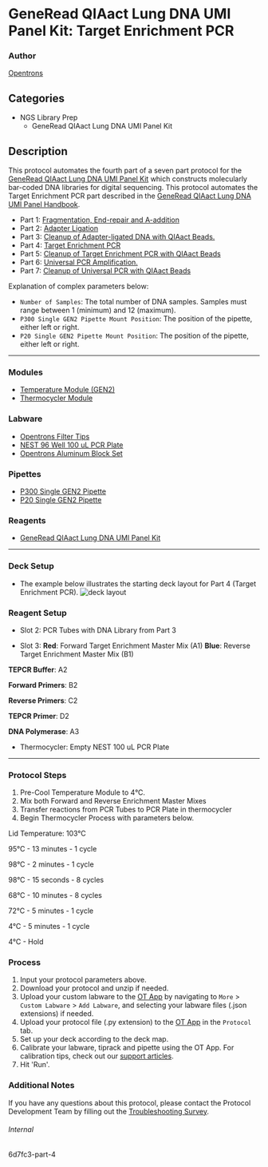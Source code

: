 # GeneRead QIAact Lung DNA UMI Panel Kit: Target Enrichment PCR

### Author

[Opentrons](https://opentrons.com/)

## Categories

- NGS Library Prep
  - GeneRead QIAact Lung DNA UMI Panel Kit

## Description

This protocol automates the fourth part of a seven part protocol for the [GeneRead QIAact Lung DNA UMI Panel Kit](https://www.qiagen.com/us/products/instruments-and-automation/genereader-system/generead-qiaact-lung-panels-ww/) which constructs molecularly bar-coded DNA libraries for digital sequencing. This protocol automates the Target Enrichment PCR part described in the [GeneRead QIAact Lung DNA UMI Panel Handbook](https://www.qiagen.com/us/resources/download.aspx?id=94ab92d2-1918-4388-989b-4cefa8eed203&lang=en).

- Part 1: [Fragmentation, End-repair and A-addition](https://protocols.opentrons.com/protocol/6d7fc3)
- Part 2: [Adapter Ligation](https://protocols.opentrons.com/protocol/6d7fc3-part-2)
- Part 3: [Cleanup of Adapter-ligated DNA with QIAact Beads.](https://protocols.opentrons.com/protocol/6d7fc3-part-3)
- Part 4: [Target Enrichment PCR](https://protocols.opentrons.com/protocol/6d7fc3-part-4)
- Part 5: [Cleanup of Target Enrichment PCR with QIAact Beads](https://protocols.opentrons.com/protocol/6d7fc3-part-5)
- Part 6: [Universal PCR Amplification.](https://protocols.opentrons.com/protocol/6d7fc3-part-6)
- Part 7: [Cleanup of Universal PCR with QIAact Beads](https://protocols.opentrons.com/protocol/6d7fc3-part-7)

Explanation of complex parameters below:

- `Number of Samples`: The total number of DNA samples. Samples must range between 1 (minimum) and 12 (maximum).
- `P300 Single GEN2 Pipette Mount Position`: The position of the pipette, either left or right.
- `P20 Single GEN2 Pipette Mount Position`: The position of the pipette, either left or right.

---

### Modules

- [Temperature Module (GEN2)](https://shop.opentrons.com/collections/hardware-modules/products/tempdeck)
- [Thermocycler Module](https://shop.opentrons.com/collections/hardware-modules/products/thermocycler-module)

### Labware

- [Opentrons Filter Tips](https://shop.opentrons.com/collections/opentrons-tips)
- [NEST 96 Well 100 uL PCR Plate](https://shop.opentrons.com/collections/lab-plates/products/nest-0-1-ml-96-well-pcr-plate-full-skirt)
- [Opentrons Aluminum Block Set](https://shop.opentrons.com/collections/racks-and-adapters/products/aluminum-block-set)

### Pipettes

- [P300 Single GEN2 Pipette](https://shop.opentrons.com/collections/ot-2-robot/products/single-channel-electronic-pipette?variant=5984549109789)
- [P20 Single GEN2 Pipette](https://shop.opentrons.com/collections/ot-2-robot/products/single-channel-electronic-pipette?variant=31059478970462)

### Reagents

- [GeneRead QIAact Lung DNA UMI Panel Kit](https://www.qiagen.com/us/products/instruments-and-automation/genereader-system/generead-qiaact-lung-panels-ww/)

---

### Deck Setup

- The example below illustrates the starting deck layout for Part 4 (Target Enrichment PCR).
  ![deck layout](https://opentrons-protocol-library-website.s3.amazonaws.com/custom-README-images/6d7fc3/6d7fc3-part-4-layout.png)

### Reagent Setup

- Slot 2: PCR Tubes with DNA Library from Part 3

- Slot 3: **Red**: Forward Target Enrichment Master Mix (A1) **Blue**: Reverse Target Enrichment Master Mix (B1)

**TEPCR Buffer**: A2

**Forward Primers**: B2

**Reverse Primers**: C2

**TEPCR Primer**: D2

**DNA Polymerase**: A3

- Thermocycler: Empty NEST 100 uL PCR Plate

---

### Protocol Steps

1. Pre-Cool Temperature Module to 4°C.
2. Mix both Forward and Reverse Enrichment Master Mixes
3. Transfer reactions from PCR Tubes to PCR Plate in thermocycler
4. Begin Thermocycler Process with parameters below.

Lid Temperature: 103°C

95°C - 13 minutes - 1 cycle

98°C - 2 minutes - 1 cycle

98°C - 15 seconds - 8 cycles

68°C - 10 minutes - 8 cycles

72°C - 5 minutes - 1 cycle

4°C - 5 minutes - 1 cycle

4°C - Hold

### Process

1. Input your protocol parameters above.
2. Download your protocol and unzip if needed.
3. Upload your custom labware to the [OT App](https://opentrons.com/ot-app) by navigating to `More` > `Custom Labware` > `Add Labware`, and selecting your labware files (.json extensions) if needed.
4. Upload your protocol file (.py extension) to the [OT App](https://opentrons.com/ot-app) in the `Protocol` tab.
5. Set up your deck according to the deck map.
6. Calibrate your labware, tiprack and pipette using the OT App. For calibration tips, check out our [support articles](https://support.opentrons.com/en/collections/1559720-guide-for-getting-started-with-the-ot-2).
7. Hit 'Run'.

### Additional Notes

If you have any questions about this protocol, please contact the Protocol Development Team by filling out the [Troubleshooting Survey](https://protocol-troubleshooting.paperform.co/).

###### Internal

6d7fc3-part-4
